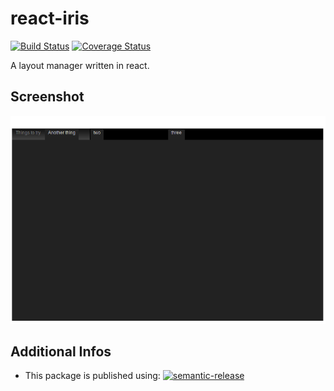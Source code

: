 # react-iris

[![Build Status](https://travis-ci.org/jabro86/react-iris.svg?branch=master)](https://travis-ci.org/jabro86/react-iris) [![Coverage Status](https://coveralls.io/repos/github/jabro86/react-iris/badge.svg?branch=master)](https://coveralls.io/github/jabro86/react-iris?branch=master)

A layout manager written in react.

## Screenshot

![screenshot](./images/screenshot.png)

## Additional Infos

- This package is published using: [![semantic-release](https://img.shields.io/badge/%20%20%F0%9F%93%A6%F0%9F%9A%80-semantic--release-e10079.svg)](https://github.com/semantic-release/semantic-release)
